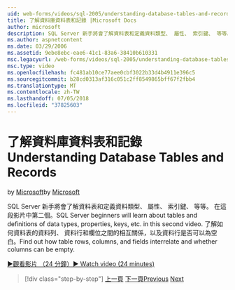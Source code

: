 ```yaml
---
uid: web-forms/videos/sql-2005/understanding-database-tables-and-records
title: 了解資料庫資料表和記錄 |Microsoft Docs
author: microsoft
description: SQL Server 新手將會了解資料表和定義資料類型、 屬性、 索引鍵、 等等。 在這段影片中第二個。 了解資料表的資料列、 資料行...
ms.author: aspnetcontent
ms.date: 03/29/2006
ms.assetid: 9ebe8ebc-eae6-41c1-83a6-38410b610331
msc.legacyurl: /web-forms/videos/sql-2005/understanding-database-tables-and-records
msc.type: video
ms.openlocfilehash: fc481ab10ce77aee0cbf3022b33d4b4911e396c5
ms.sourcegitcommit: b28cd0313af316c051c2ff8549865bff67f2fbb4
ms.translationtype: MT
ms.contentlocale: zh-TW
ms.lasthandoff: 07/05/2018
ms.locfileid: "37825603"
---
```

<a name="understanding-database-tables-and-records"></a><span data-ttu-id="14902-104">了解資料庫資料表和記錄</span><span class="sxs-lookup"><span data-stu-id="14902-104">Understanding Database Tables and Records</span></span>
====================
<span data-ttu-id="14902-105">by [Microsoft](https://github.com/microsoft)</span><span class="sxs-lookup"><span data-stu-id="14902-105">by [Microsoft](https://github.com/microsoft)</span></span>

<span data-ttu-id="14902-106">SQL Server 新手將會了解資料表和定義資料類型、 屬性、 索引鍵、 等等。 在這段影片中第二個。</span><span class="sxs-lookup"><span data-stu-id="14902-106">SQL Server beginners will learn about tables and definitions of data types, properties, keys, etc. in this second video.</span></span> <span data-ttu-id="14902-107">了解如何資料表的資料列、 資料行和欄位之間的相互關係，以及資料行是否可以為空白。</span><span class="sxs-lookup"><span data-stu-id="14902-107">Find out how table rows, columns, and fields interrelate and whether columns can be empty.</span></span>

[<span data-ttu-id="14902-108">&#9654;觀看影片 （24 分鐘）</span><span class="sxs-lookup"><span data-stu-id="14902-108">&#9654; Watch video (24 minutes)</span></span>](https://channel9.msdn.com/Blogs/ASP-NET-Site-Videos/understanding-database-tables-and-records)

> [!div class="step-by-step"]
> <span data-ttu-id="14902-109">[上一頁](what-is-a-database.md)
> [下一頁](more-about-column-data-types-and-other-properties.md)</span><span class="sxs-lookup"><span data-stu-id="14902-109">[Previous](what-is-a-database.md)
[Next](more-about-column-data-types-and-other-properties.md)</span></span>
